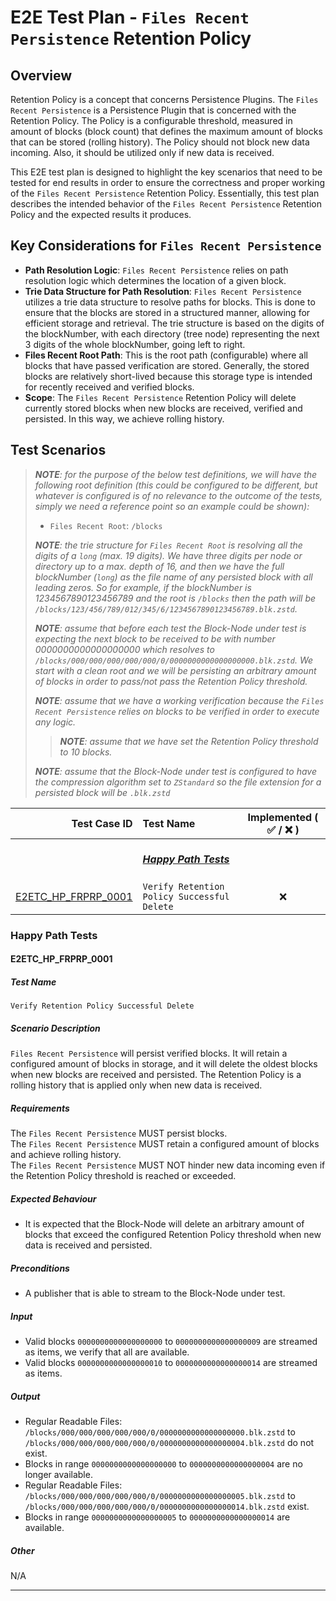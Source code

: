 # E2E Test Plan - `Files Recent Persistence` Retention Policy

## Overview

Retention Policy is a concept that concerns Persistence Plugins.
The `Files Recent Persistence` is a Persistence Plugin that is concerned with
the Retention Policy. The Policy is a configurable threshold, measured in
amount of blocks (block count) that defines the maximum amount of blocks that
can be stored (rolling history). The Policy should not block new data incoming.
Also, it should be utilized only if new data is received.

This E2E test plan is designed to highlight the key scenarios that need to be
tested for end results in order to ensure the correctness and proper working of
the `Files Recent Persistence` Retention Policy. Essentially, this test plan
describes the intended behavior of the `Files Recent Persistence` Retention
Policy and the expected results it produces.

## Key Considerations for `Files Recent Persistence`

- **Path Resolution Logic**: `Files Recent Persistence` relies on path
  resolution logic which determines the location of a given block.
- **Trie Data Structure for Path Resolution**: `Files Recent Persistence`
  utilizes a trie data structure to resolve paths for blocks. This is done to
  ensure that the blocks are stored in a structured manner, allowing for
  efficient storage and retrieval. The trie structure is based on the digits of
  the blockNumber, with each directory (tree node) representing the next 3
  digits of the whole blockNumber, going left to right.
- **Files Recent Root Path**: This is the root path (configurable) where all
  blocks that have passed verification are stored. Generally, the stored blocks
  are relatively short-lived because this storage type is intended for recently
  received and verified blocks.
- **Scope**: The `Files Recent Persistence` Retention Policy will delete
  currently stored blocks when new blocks are received, verified and persisted.
  In this way, we achieve rolling history.

## Test Scenarios

> _**NOTE**: for the purpose of the below test definitions, we will have the
> following root definition (this could be configured to be different, but
> whatever is configured is of no relevance to the outcome of the tests, simply
> we need a reference point so an example could be shown):_
> - `Files Recent Root`: `/blocks`
>
> _**NOTE**: the trie structure for `Files Recent Root` is resolving
> all the digits of a `long` (max. 19 digits). We have three digits per node
> or directory up to a max. depth of 16, and then we have the full
> blockNumber (`long`) as the file name of any persisted block with all leading
> zeros. So for example, if the blockNumber is 1234567890123456789 and the root
> is `/blocks` then the path will be
> `/blocks/123/456/789/012/345/6/1234567890123456789.blk.zstd`._
>
> _**NOTE**: assume that before each test the Block-Node under test is expecting
> the next block to be received to be with number 0000000000000000000 which
> resolves to `/blocks/000/000/000/000/000/0/0000000000000000000.blk.zstd`.
> We start with a clean root and we will be persisting an arbitrary amount of
> blocks in order to pass/not pass the Retention Policy threshold._
>
> _**NOTE**: assume that we have a working verification because the
> `Files Recent Persistence` relies on blocks to be verified in order to execute
> any logic._
>
>> _**NOTE**: assume that we have set the Retention Policy threshold to 10
>> blocks._
>
> _**NOTE**: assume that the Block-Node under test is configured to have the
> compression algorithm set to `ZStandard` so the file extension for a persisted
> block will be `.blk.zstd`_

|                                Test Case ID | Test Name                                                   | Implemented ( :white_check_mark: / :x: ) |
|--------------------------------------------:|:------------------------------------------------------------|:----------------------------------------:|
|                                             | _**<br/>[Happy Path Tests](#happy-path-tests)<br/>&nbsp;**_ |                                          |
| [E2ETC_HP_FRPRP_0001](#E2ETC_HP_FRPRP_0001) | `Verify Retention Policy Successful Delete`                 |                   :x:                    |

### Happy Path Tests

#### E2ETC_HP_FRPRP_0001

##### Test Name

`Verify Retention Policy Successful Delete`

##### Scenario Description

`Files Recent Persistence` will persist verified blocks. It will retain a
configured amount of blocks in storage, and it will delete the oldest blocks
when new blocks are received and persisted. The Retention Policy is a rolling
history that is applied only when new data is received.

##### Requirements

The `Files Recent Persistence` MUST persist blocks.<br/>
The `Files Recent Persistence` MUST retain a configured amount of blocks and
achieve rolling history.<br/>
The `Files Recent Persistence` MUST NOT hinder new data incoming even if the
Retention Policy threshold is reached or exceeded.

##### Expected Behaviour

- It is expected that the Block-Node will delete an arbitrary amount of
  blocks that exceed the configured Retention Policy threshold when new data is
  received and persisted.

##### Preconditions

- A publisher that is able to stream to the Block-Node under test.

##### Input

- Valid blocks `0000000000000000000` to `0000000000000000009` are streamed as
  items, we verify that all are available.
- Valid blocks `0000000000000000010` to `0000000000000000014` are streamed as
  items.

##### Output

- Regular Readable Files:
  `/blocks/000/000/000/000/000/0/0000000000000000000.blk.zstd` to
  `/blocks/000/000/000/000/000/0/0000000000000000004.blk.zstd` do not exist.
- Blocks in range `0000000000000000000` to `0000000000000000004` are no longer
  available.
- Regular Readable Files:
  `/blocks/000/000/000/000/000/0/0000000000000000005.blk.zstd` to
  `/blocks/000/000/000/000/000/0/0000000000000000014.blk.zstd` exist.
- Blocks in range `0000000000000000005` to `0000000000000000014` are
  available.

##### Other

N/A

---
